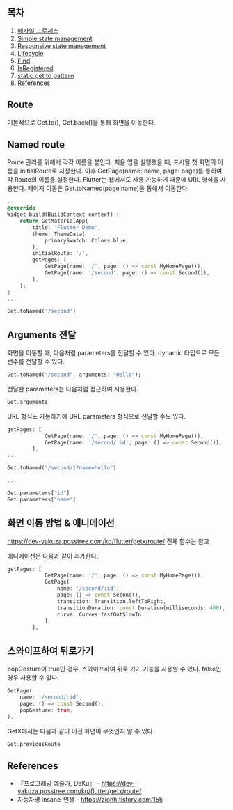 ## 목차

1. [애자일 프로세스](#애자일-프로세스)
2. [Simple state management](#simple-state-management)
3. [Responsive state management](#responsive-state-management)
4. [Lifecycle](#lifecycle)
5. [Find](#find)
6. [IsRegistered](#isregistered)
7. [static get to pattern](#static-get-to-pattern)
8. [References](#references)

## Route
기본적으로 Get.to(), Get.back()을 통해 화면을 이동한다.

## Named route
Route 관리를 위해서 각각 이름을 붙인다. 처음 앱을 실행했을 때, 표시될 첫 화면의 이름을 initialRoute로 지정한다. 이후 GetPage(name: name, page: page)를 통하여 각 Route의 이름을 설정한다. Flutter는 웹에서도 사용 가능하기 때문에 URL 형식을 사용한다. 페이지 이동은 Get.toNamed(page name)을 통해서 이동한다.

~~~dart
...
@override
Widget build(BuildContext context) {
    return GetMaterialApp(
        title: 'Flutter Demo',
        theme: ThemeData(
            primarySwatch: Colors.blue,
        ),
        initialRoute: '/',
        getPages: [
            GetPage(name: '/', page: () => const MyHomePage()),
            GetPage(name: '/second', page: () => const Second()),
        ],
    );
}
...
~~~
~~~dart
Get.toNamed('/second')
~~~

## Arguments 전달
화면을 이동할 때, 다음처럼 parameters를 전달할 수 있다. dynamic 타입으로 모든 변수를 전달할 수 있다.

~~~dart
Get.toNamed("/second", arguments: "Hello");
~~~

전달한 parameters는 다음처럼 접근하여 사용한다.

~~~dart
Get.arguments
~~~

URL 형식도 가능하기에 URL parameters 형식으로 전달할 수도 있다.

~~~dart
getPages: [
            GetPage(name: '/', page: () => const MyHomePage()),
            GetPage(name: '/second/:id', page: () => const Second()),
        ],
...

Get.toNamed("/second/1?name=hello")

...

Get.parameters["id"]
Get.parameters["name"]
~~~

## 화면 이동 방법 & 애니메이션

https://dev-yakuza.posstree.com/ko/flutter/getx/route/ 전체 함수는 참고

애니메이션은 다음과 같이 추가한다.

~~~dart
getPages: [
            GetPage(name: '/', page: () => const MyHomePage()),
            GetPage(
                name: '/second/:id', 
                page: () => const Second(), 
                transition: Transition.leftToRight, 
                transitionDuration: const Duration(milliseconds: 400), 
                curve: Curves.fastOutSlowIn
            ),
        ],
~~~

## 스와이프하여 뒤로가기
popGesture이 true인 경우, 스와이프하여 뒤로 가기 기능을 사용할 수 있다. false인 경우 사용할 수 없다.
~~~dart
GetPage(
    name: '/second/:id', 
    page: () => const Second(),
    popGesture: true,
),
~~~

GetX에서는 다음과 같이 이전 화면이 무엇인지 알 수 있다.
~~~dart
Get.previousRoute
~~~

## References
* 『프로그래밍 예술가, DeKu』 - https://dev-yakuza.posstree.com/ko/flutter/getx/route/
* 자동차명 insane_인생 - https://zionh.tistory.com/155